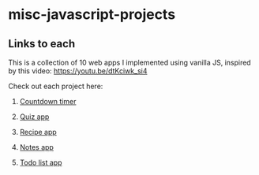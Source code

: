 # misc-javascript-projects

## Links to each

This is a collection of 10 web apps I implemented using vanilla JS, inspired by this video: https://youtu.be/dtKciwk_si4

Check out each project here:

1. [Countdown timer](https://siddheshranade.github.io/misc-javascript-projects/countdown-timer/)

2. [Quiz app](https://siddheshranade.github.io/misc-javascript-projects/quiz-app/)

3. [Recipe app](https://siddheshranade.github.io/misc-javascript-projects/recipe-app/)

4. [Notes app](https://siddheshranade.github.io/misc-javascript-projects/notes-app/)

5. [Todo list app](https://siddheshranade.github.io/misc-javascript-projects/todo-app/)

